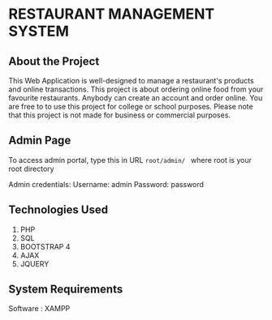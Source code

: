 # RESTAURANT MANAGEMENT SYSTEM

## About the Project

This Web Application is well-designed to manage a restaurant's products and online transactions. This project is about ordering online food from your favourite restaurants. Anybody can create an account and order online. You are free to to use this project for college or school purposes. Please note that this project is not made for business or commercial purposes.


## Admin Page

To access admin portal, type this in URL `root/admin/ ` where root is your root directory

Admin credentials: Username: admin Password: password

## Technologies Used

1. PHP
2. SQL
3. BOOTSTRAP 4
4. AJAX
5. JQUERY

## System Requirements

Software : XAMPP 

